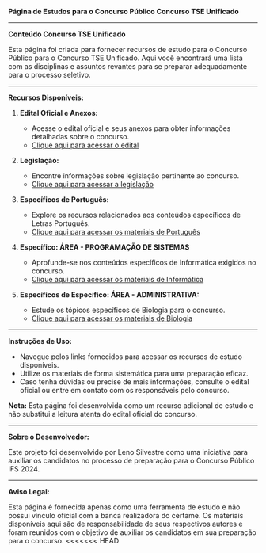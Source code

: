 **Página de Estudos para o Concurso Público Concurso TSE Unificado**

---

**Conteúdo Concurso TSE Unificado**

Esta página foi criada para fornecer recursos de estudo para o Concurso Público para o Concurso TSE Unificado. Aqui você encontrará uma lista com as disciplinas e assuntos revantes para se preparar adequadamente para o processo seletivo.

---

**Recursos Disponíveis:**

1. **Edital Oficial e Anexos:**
   - Acesse o edital oficial e seus anexos para obter informações detalhadas sobre o concurso.
   - [Clique aqui para acessar o edital](https://www.in.gov.br/en/web/dou/-/edital-n-1-cpnuje-de-27-de-maio-de-2024-562654616)

2. **Legislação:**
   - Encontre informações sobre legislação pertinente ao concurso.
   - [Clique aqui para acessar a legislação](https://lenosilvestre.github.io/tse_unificado/legislacao.html)

3. **Específicos de Português:**
   - Explore os recursos relacionados aos conteúdos específicos de Letras Português.
   - [Clique aqui para acessar os materiais de Português](https://lenosilvestre.github.io/tse_unificado/portugues.html)

4. **Específico: ÁREA - PROGRAMAÇÃO DE SISTEMAS**
   - Aprofunde-se nos conteúdos específicos de Informática exigidos no concurso.
   - [Clique aqui para acessar os materiais de Informática](https://lenosilvestre.github.io/tse_unificado/informatica.html)

5. **Específicos de Específico: ÁREA - ADMINISTRATIVA:**
   - Estude os tópicos específicos de Biologia para o concurso.
   - [Clique aqui para acessar os materiais de Biologia](https://lenosilvestre.github.io/tse_unificado/admistrativo.html)


---

**Instruções de Uso:**

- Navegue pelos links fornecidos para acessar os recursos de estudo disponíveis.
- Utilize os materiais de forma sistemática para uma preparação eficaz.
- Caso tenha dúvidas ou precise de mais informações, consulte o edital oficial ou entre em contato com os responsáveis pelo concurso.

**Nota:** Esta página foi desenvolvida como um recurso adicional de estudo e não substitui a leitura atenta do edital oficial do concurso.

--- 

**Sobre o Desenvolvedor:**

Este projeto foi desenvolvido por Leno Silvestre como uma iniciativa para auxiliar os candidatos no processo de preparação para o Concurso Público IFS 2024.

---

**Aviso Legal:**

Esta página é fornecida apenas como uma ferramenta de estudo e não possui vínculo oficial com a banca realizadora do certame. Os materiais disponíveis aqui são de responsabilidade de seus respectivos autores e foram reunidos com o objetivo de auxiliar os candidatos em sua preparação para o concurso.
<<<<<<< HEAD


